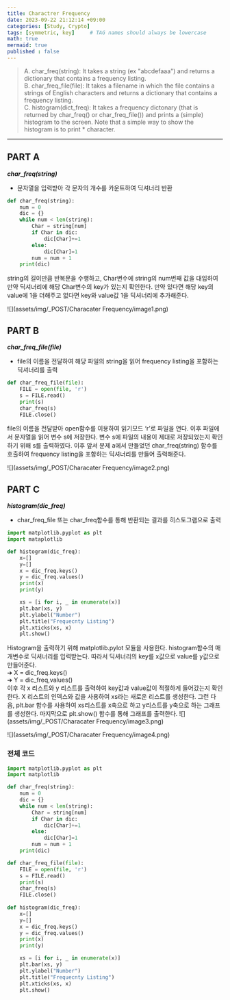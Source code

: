 ```yaml
---
title: Charactrer Frequency
date: 2023-09-22 21:12:14 +09:00
categories: [Study, Crypto]
tags: [symmetric, key]     # TAG names should always be lowercase
math: true
mermaid: true
published : false
---
```


> A. char_freq(string): It takes a string (ex "abcdefaaa") and returns a dictionary that contains a frequency listing.<br>
B. char_freq_file(file): It takes a filename in which the file contains a strings of English characters and returns a dictionary that contains a frequency listing.<br>
C. histogram(dict_freq): It takes a frequency dictonary (that is returned by char_freq() or char_freq_file()) and prints a (simple) histogram to the screen. Note that a simple way to show the histogram is to print * character.

---
## PART A
***char_freq(string)***
- 문자열을 입력받아 각 문자의 개수를 카운트하여 딕셔너리 반환


```python
def char_freq(string):
    num = 0
    dic = {}
    while num < len(string):
        Char = string[num]
        if Char in dic:
            dic[Char]+=1
        else:
            dic[Char]=1
        num = num + 1
    print(dic)
```
string의 길이만큼 반복문을 수행하고, Char변수에 string의 num번째 값을 대입하여 만약 딕셔너리에 해당 Char변수의 key가 있는지 확인한다. 만약 있다면 해당 key의 value에 1을 더해주고 없다면 key와 value값 1을 딕셔너리에 추가해준다.

![](assets/img/_POST/Characater Frequency/image1.png)


## PART B
***char_freq_file(file)***
- file의 이름을 전달하여 해당 파일의 string을 읽어 frequency listing을 포함하는 딕셔너리를 출력
```python
def char_freq_file(file):
    FILE = open(file, 'r')
    s = FILE.read()
    print(s)
    char_freq(s)
    FILE.close()
```

file의 이름을 전달받아 open함수를 이용하여 읽기모드 ‘r’로 파일을 연다. 이후 파일에서 문자열을 읽어 변수 s에 저장한다. 변수 s에 파일의 내용이 제대로 저장되었는지 확인하기 위해 s를 출력하였다. 이후 앞서 문제 a에서 만들었던 char_freq(string) 함수를 호출하여 frequency listing을 포함하는 딕셔너리를 만들어 출력해준다.

![](assets/img/_POST/Characater Frequency/image2.png)


## PART C
***histogram(dic_freq)***
- char_freq_file 또는 char_freq함수를 통해 반환되는 결과를 히스토그램으로 출력

```python
import matplotlib.pyplot as plt
import mataplotlib

def histogram(dic_freq):
    x=[]
    y=[]
    x = dic_freq.keys()
    y = dic_freq.values()
    print(x)
    print(y)

    xs = [i for i, _ in enumerate(x)]
    plt.bar(xs, y)
    plt.ylabel("Number")
    plt.title("Frequecnty Listing")
    plt.xticks(xs, x)
    plt.show()
```

Histogram을 출력하기 위해 matplotlib.pylot 모듈을 사용한다.
histogram함수의 매개변수로 딕셔너리를 입력받는다. 따라서 딕셔너리의 key를 x값으로 value를 y값으로 만들어준다.<br>
➔ X = dic_freq.keys()<br>
➔ Y = dic_freq,values()<br>
이후 각 x 리스트와 y 리스트를 출력하여 key값과 value값이 적절하게 들어갔는지 확인한다. X 리스트의 인덱스와 값을 사용하여 xs라는 새로운 리스트를 생성한다. 그런 다음, plt.bar 함수를 사용하여 xs리스트를 x축으로 하고 y리스트를 y축으로 하는 그래프를 생성한다. 마지막으로 plt.show() 함수를 통해 그래프를 출력한다. 
![](assets/img/_POST/Characater Frequency/image3.png)


![](assets/img/_POST/Characater Frequency/image4.png)

### 전체 코드

```python
import matplotlib.pyplot as plt
import matplotlib

def char_freq(string):
    num = 0
    dic = {}
    while num < len(string):
        Char = string[num]
        if Char in dic:
            dic[Char]+=1
        else:
            dic[Char]=1
        num = num + 1
    print(dic)

def char_freq_file(file):
    FILE = open(file, 'r')
    s = FILE.read()
    print(s)
    char_freq(s)
    FILE.close()
    
def histogram(dic_freq):
    x=[]
    y=[]
    x = dic_freq.keys()
    y = dic_freq.values()
    print(x)
    print(y)

    xs = [i for i, _ in enumerate(x)]
    plt.bar(xs, y)
    plt.ylabel("Number")
    plt.title("Frequecnty Listing")
    plt.xticks(xs, x)
    plt.show()

```